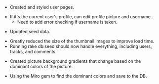 - Created and styled user pages.
* If it's the current user's profile, can edit profile picture and username.
  * Need to add error checking if username is taken.
- Updated seed data.
* Greatly reduced the size of the thumbnail images to improve load time.
* Running rake db:seed should now handle everything, including users, tracks, and comments.
- Created picture background gradients that change based on the dominant colors of the picture.
* Using the Miro gem to find the dominant colors and save to the DB.
